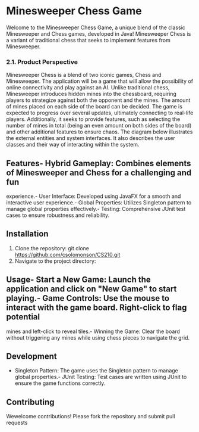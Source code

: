 # Minesweeper Chess Game
 Welcome to the Minesweeper Chess Game, a unique blend of the classic Minesweeper and
 Chess games, developed in Java! Minesweeper Chess is a variant of traditional chess that
 seeks to implement features from Minesweeper.
 ### 2.1. Product Perspective
 Minesweeper Chess is a blend of two iconic games, Chess and Minesweeper. The application
 will be a game that will allow the possibility of online connectivity and play against an AI. Unlike
 traditional chess, Minesweeper introduces hidden mines into the chessboard, requiring players
 to strategize against both the opponent and the mines. The amount of mines placed on each
 side of the board can be decided. The game is expected to progress over several updates,
 ultimately connecting to real-life players. Additionally, it seeks to provide features, such as
 selecting the number of mines in total (being an even amount on both sides of the board) and
 other additional features to ensure chaos. The diagram below illustrates the external entities
 and system interfaces. It also describes the user classes and their way of interacting within the
 system.
 ## Features- Hybrid Gameplay: Combines elements of Minesweeper and Chess for a challenging and fun
 experience.- User Interface: Developed using JavaFX for a smooth and interactive user experience.- Global Properties: Utilizes Singleton pattern to manage global properties effectively.- Testing: Comprehensive JUnit test cases to ensure robustness and reliability.
 ## Installation
 1. Clone the repository:
 git clone https://github.com/csolomonson/CS210.git
 2. Navigate to the project directory:
 ## Usage- Start a New Game: Launch the application and click on "New Game" to start playing.- Game Controls: Use the mouse to interact with the game board. Right-click to flag potential
 mines and left-click to reveal tiles.- Winning the Game: Clear the board without triggering any mines while using chess pieces to
 navigate the grid.
 ## Development
- Singleton Pattern: The game uses the Singleton pattern to manage global properties.- JUnit Testing: Test cases are written using JUnit to ensure the game functions correctly.
 ## Contributing
 Wewelcome contributions! Please fork the repository and submit pull requests
